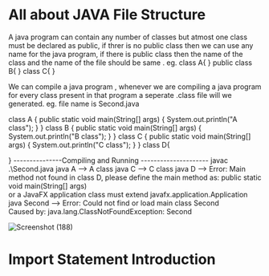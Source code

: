 # All about JAVA File Structure
A java program can contain any number of classes but atmost one class must be declared as public, if threr is no public class then we can use any name for the java program, if there is public class then the name of the class and the name of the file should be same .
eg.
class A{
}
public class B{
}
class C{
}

We can compile a java program , whenever we are compiling a java program for every class present in that program a seperate .class file will we generated.
eg. 
file name is Second.java

      
class A {
    public static void main(String[] args) {
        System.out.println("A class");
    }
}
class B {
    public static void main(String[] args) {
        System.out.println("B class");
    }
}
class C {
    public static void main(String[] args) {
        System.out.println("C class");
    }
}
class D{

}
---------------Compiling and Running ---------------------
 javac .\Second.java
 java A
  --> A class
 java C
  --> C class
 java D
  --> Error: Main method not found in class D, please define the main method as:
      public static void main(String[] args)                                 
      or a JavaFX application class must extend javafx.application.Application  
 java Second
  --> Error: Could not find or load main class Second    
      Caused by: java.lang.ClassNotFoundException: Second

![Screenshot (188)](https://github.com/16pravinkumar/JAVA_2024/assets/94048576/4df956d3-38a9-475c-980e-a9c548a6fdf5)


      

 # Import Statement Introduction 
